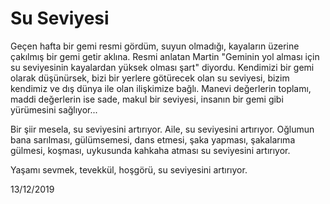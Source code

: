 # Su Seviyesi

Geçen hafta bir gemi resmi gördüm, suyun olmadığı, kayaların üzerine çakılmış bir gemi getir aklına. Resmi anlatan Martin "Geminin yol alması için su seviyesinin kayalardan yüksek olması şart" diyordu. Kendimizi bir gemi olarak düşünürsek, bizi bir yerlere götürecek olan su seviyesi, bizim kendimiz ve dış dünya ile olan ilişkimize bağlı. Manevi değerlerin toplamı, maddi değerlerin ise sade, makul bir seviyesi, insanın bir gemi gibi yürümesini sağlıyor...

Bir şiir mesela, su seviyesini artırıyor. 
Aile, su seviyesini artırıyor. 
Oğlumun bana sarılması, gülümsemesi, dans etmesi, şaka yapması, şakalarıma gülmesi, koşması, uykusunda kahkaha atması su seviyesini artırıyor.

Yaşamı sevmek, tevekkül, hoşgörü, su seviyesini artırıyor.

13/12/2019
